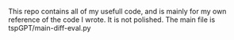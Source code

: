 This repo contains all of my usefull code, and is mainly for my own reference of the code I wrote. It is not polished. The main file is tspGPT/main-diff-eval.py
